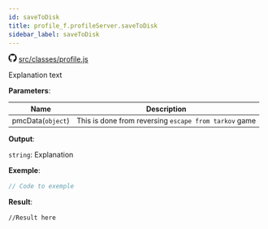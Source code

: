 ```yaml
---
id: saveToDisk
title: profile_f.profileServer.saveToDisk
sidebar_label: saveToDisk
---
```

![](/img/github.png) [src/classes/profile.js](https://github.com/TrustedSourceLeaks/LeakedServer/blob/master/src/classes/profile.js#L26)

Explanation text

**Parameters**:

Name  |   Description 
----------- |   -----------
pmcData(`object`)  |   This is done from reversing `escape from tarkov` game


**Output**:

`string`: Explanation


**Exemple**:
```js
// Code to exemple
```

**Result**:
```
//Result here
```